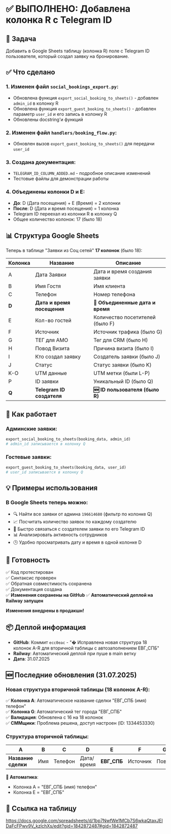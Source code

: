 # ✅ ВЫПОЛНЕНО: Добавлена колонка R с Telegram ID

## 🎯 Задача
Добавить в Google Sheets таблицу (колонка R) поле с Telegram ID пользователя, который создал заявку на бронирование.

## ✅ Что сделано

### 1. Изменен файл `social_bookings_export.py`:
- Обновлена функция `export_social_booking_to_sheets()` - добавлен `admin_id` в колонку R
- Обновлена функция `export_guest_booking_to_sheets()` - добавлен параметр `user_id` и его запись в колонку R
- Обновлены docstring'и функций

### 2. Изменен файл `handlers/booking_flow.py`:
- Обновлен вызов `export_guest_booking_to_sheets()` для передачи `user_id`

### 3. Создана документация:
- `TELEGRAM_ID_COLUMN_ADDED.md` - подробное описание изменений
- Тестовые файлы для демонстрации работы

### 4. Объединены колонки D и E:
- **До**: D (Дата посещения) + E (Время) = 2 колонки
- **После**: D (Дата и время посещения) = 1 колонка
- Telegram ID переехал из колонки R в колонку Q
- Общее количество колонок: 17 (было 18)

## 📊 Структура Google Sheets

Теперь в таблице "Заявки из Соц сетей" **17 колонок** (было 18):

| Колонка | Название | Описание |
|---------|----------|----------|
| A | Дата Заявки | Дата и время создания заявки |
| B | Имя Гостя | Имя клиента |
| C | Телефон | Номер телефона |
| **D** | **Дата и время посещения** | **🔄 Объединенные дата и время** |
| E | Кол-во гостей | Количество посетителей (было F) |
| F | Источник | Источник трафика (было G) |  
| G | ТЕГ для АМО | Тег для CRM (было H) |
| H | Повод Визита | Причина визита (было I) |
| I | Кто создал заявку | Создатель заявки (было J) |
| J | Статус | Статус заявки (было K) |
| K-O | UTM данные | UTM метки (были L-P) |
| P | ID заявки | Уникальный ID (было Q) |
| **Q** | **Telegram ID создателя** | **🆕 ID пользователя (было R)** |

## 🔧 Как работает

### Админские заявки:
```python
export_social_booking_to_sheets(booking_data, admin_id)
# admin_id записывается в колонку Q
```

### Гостевые заявки:
```python
export_guest_booking_to_sheets(booking_data, user_id)
# user_id записывается в колонку Q
```

## 💡 Примеры использования

### В Google Sheets теперь можно:
- 🔍 Найти все заявки от админа `196614680` (фильтр по колонке Q)
- 📈 Посчитать количество заявок по каждому создателю
- 💬 Быстро связаться с создателем заявки по его Telegram ID
- 📊 Анализировать активность сотрудников
- 🕒 Удобно просматривать дату и время в одной колонке D

## 🚀 Готовность
✅ Код протестирован  
✅ Синтаксис проверен  
✅ Обратная совместимость сохранена  
✅ Документация создана  
✅ **Изменения сохранены на GitHub** 
✅ **Автоматический деплой на Railway запущен**

**Изменения внедрены в продакшн!**

## 📦 Деплой информация
- **GitHub**: Коммит `ecc0eac` - "� Исправлена новая структура 18 колонок A-R для вторичной таблицы с автозаполнением ЕВГ_СПБ"
- **Railway**: Автоматический деплой при пуше в main ветку
- **Дата**: 31.07.2025

## 🆕 Последние обновления (31.07.2025)

### Новая структура вторичной таблицы (18 колонок A-R):
✅ **Колонка A**: Автоматическое название сделки "ЕВГ_СПБ (имя) телефон"  
✅ **Колонка G**: Автоматический тег города "ЕВГ_СПБ"  
✅ **Валидация**: Обновлена с 16 на 18 колонок  
✅ **СММщики**: Проблема решена, доступ настроен (ID: 1334453330)  

### Структура вторичной таблицы:
| A | B | C | D | E | F | G | H | I | J | K | L | M | N | O | P | Q | R |
|---|---|---|---|---|---|---|---|---|---|---|---|---|---|---|---|---|---|
| **Название сделки** | Имя | Телефон | Дата/время | **ЕВГ_СПБ** | Источник | Повод | Статус | UTM данные... | ID | Telegram ID |

**🎯 Автоматика**: 
- Колонка A = "ЕВГ_СПБ (имя) телефон"
- Колонка E = "ЕВГ_СПБ"

## 📝 Ссылка на таблицу
https://docs.google.com/spreadsheets/d/1bp7NwfWe1MCb7S6wkaQtaxJEIDaFcFPwv9V_kzlchXs/edit?gid=1842872487#gid=1842872487
